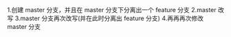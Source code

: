 1.创建 master 分支，并且在 master 分支下分离出一个 feature 分支
2.master 改写
3.master 分支再次改写(并在此时分离出 feature 分支)
4.再再再次修改 master 分支
